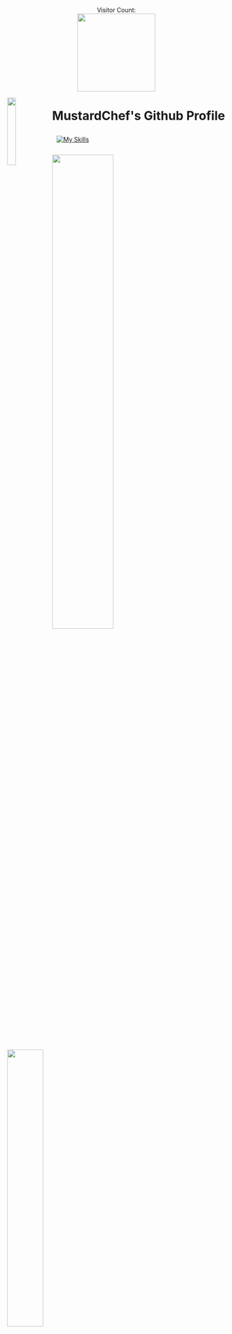 <p align="center"> 
  Visitor Count:<br>
  <img src="https://profile-counter.glitch.me/MustardChef/count.svg" style="width: 180px;"/>
</p>

<picture><img align="left" src="https://github.com/MustardChef/MustardChef/blob/main/LogoKita.gif?raw=true" width=20% height=20%></picture>


# MustardChef's Github Profile 

<a href="https://skillicons.dev">
 <picture><img style="margin: 10px"src="https://skillicons.dev/icons?i=androidstudio,bash,linux,js,github,java,kotlin,py,cs,cpp,css,html,githubactions,r&perline=7"alt="My Skills"/></picture> 
</a>
<br/>
<br/>
<picture><img src="https://github-readme-stats.vercel.app/api?username=mustardchef&show_icons=true&include_all_commits=true&theme=radical&hide_border=true" width=53% height=53%/></picture><picture><img src="https://github-readme-stats.vercel.app/api/top-langs/?username=MustardChef&langs_count=8&layout=compact&theme=radical&hide_border=true" width=40.5% height=40.5%/></picture>

[![Contribution Stats](https://github-contribution-stats.vercel.app/api/?username=mustardchef)](https://github.com/LordDashMe/github-contribution-stats/)

<picture><img src="https://github-readme-activity-graph.vercel.app/graph?username=MustardChef&theme=redical&hide_border=true" style="width: 890px;"/></picture>

<p align="center">
<picture><img src="https://metrics.lecoq.io/MustardChef?template=classic&base=header%2C%20activity%2C%20community%2C%20repositories%2C%20metadata&base.indepth=false&base.hireable=false&base.skip=false&config.timezone=Europe%2FLondon" /></picture>     
</p>
